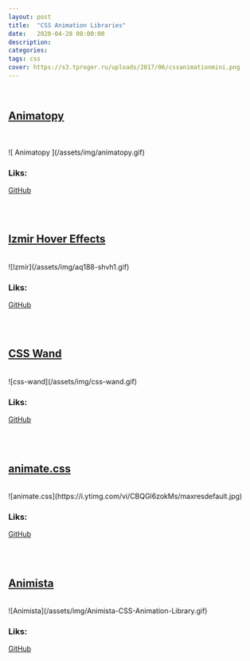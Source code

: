 ```yaml
---
layout: post
title:  "CSS Animation Libraries"
date:   2020-04-28 08:00:00
description:
categories: 
tags: css
cover: https://s3.tproger.ru/uploads/2017/06/cssanimationmini.png
---
```


<br>

## [ Animatopy ](https://sarthology.github.io/Animatopy/)
<br>
<br>
![ Animatopy ](/assets/img/animatopy.gif)

### Liks: 

[ GitHub ](https://github.com/sarthology/Animatopy)

<br>
<br>

## [ Izmir Hover Effects ](https://ciar4n.com/izmir) 
<br>
![Izmir](/assets/img/aq188-shvh1.gif)

### Liks: 

[ GitHub ](https://github.com/ciar4n/Izmir)

<br>
<br>

## [CSS Wand](https://www.csswand.dev)
<br>
![css-wand](/assets/img/css-wand.gif)

### Liks: 

[ GitHub ](https://github.com/oliver-gomes/csswand)

<br>
<br>

## [animate.css](https://daneden.github.io/animate.css)
<br>
![animate.css](https://i.ytimg.com/vi/CBQGl6zokMs/maxresdefault.jpg)

### Liks: 

[ GitHub ](https://github.com/daneden/animate.css)

<br>
<br>

## [Animista](https://animista.net)
<br>
![Animista](/assets/img/Animista-CSS-Animation-Library.gif)

### Liks: 

[ GitHub ](https://github.com/oliver-gomes/csswand)

<br>
<br>
